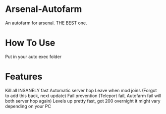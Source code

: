 # Arsenal-Autofarm
An autofarm for arsenal. THE BEST one.
# How To Use
Put in your auto exec folder
# Features
Kill all INSANELY fast
Automatic server hop
Leave when mod joins (Forgot to add this back, next update)
Fail prevention (Teleport fail, Autofarm fail will both server hop again)
Levels up pretty fast, got 200 overnight it might vary depending on your PC
